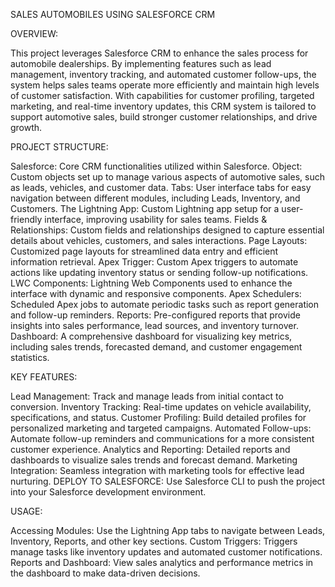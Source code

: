 SALES AUTOMOBILES USING SALESFORCE CRM

OVERVIEW:

This project leverages Salesforce CRM to enhance the sales process for automobile dealerships. By implementing features such as lead management, inventory tracking, and automated customer follow-ups, the system helps sales teams operate more efficiently and maintain high levels of customer satisfaction. With capabilities for customer profiling, targeted marketing, and real-time inventory updates, this CRM system is tailored to support automotive sales, build stronger customer relationships, and drive growth.

PROJECT STRUCTURE:

Salesforce: Core CRM functionalities utilized within Salesforce.
Object: Custom objects set up to manage various aspects of automotive sales, such as leads, vehicles, and customer data.
Tabs: User interface tabs for easy navigation between different modules, including Leads, Inventory, and Customers.
The Lightning App: Custom Lightning app setup for a user-friendly interface, improving usability for sales teams.
Fields & Relationships: Custom fields and relationships designed to capture essential details about vehicles, customers, and sales interactions.
Page Layouts: Customized page layouts for streamlined data entry and efficient information retrieval.
Apex Trigger: Custom Apex triggers to automate actions like updating inventory status or sending follow-up notifications.
LWC Components: Lightning Web Components used to enhance the interface with dynamic and responsive components.
Apex Schedulers: Scheduled Apex jobs to automate periodic tasks such as report generation and follow-up reminders.
Reports: Pre-configured reports that provide insights into sales performance, lead sources, and inventory turnover.
Dashboard: A comprehensive dashboard for visualizing key metrics, including sales trends, forecasted demand, and customer engagement statistics.

KEY FEATURES:

Lead Management: Track and manage leads from initial contact to conversion.
Inventory Tracking: Real-time updates on vehicle availability, specifications, and status.
Customer Profiling: Build detailed profiles for personalized marketing and targeted campaigns.
Automated Follow-ups: Automate follow-up reminders and communications for a more consistent customer experience.
Analytics and Reporting: Detailed reports and dashboards to visualize sales trends and forecast demand.
Marketing Integration: Seamless integration with marketing tools for effective lead nurturing.
DEPLOY TO SALESFORCE:
Use Salesforce CLI to push the project into your Salesforce development environment.

USAGE:

Accessing Modules: Use the Lightning App tabs to navigate between Leads, Inventory, Reports, and other key sections.
Custom Triggers: Triggers manage tasks like inventory updates and automated customer notifications.
Reports and Dashboard: View sales analytics and performance metrics in the dashboard to make data-driven decisions.
